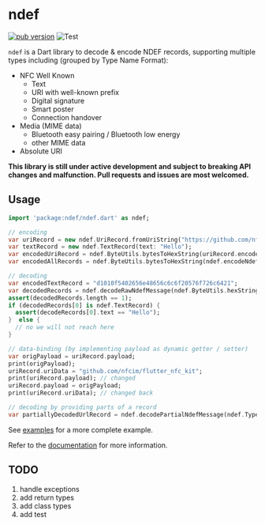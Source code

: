 # ndef

[![pub version](https://img.shields.io/pub/v/ndef)](https://pub.dev/packages/ndef)
![Test](https://github.com/nfcim/ndef/workflows/Test/badge.svg)

`ndef` is a Dart library to decode & encode NDEF records, supporting multiple types including (grouped by Type Name Format):

* NFC Well Known
  * Text
  * URI with well-known prefix
  * Digital signature
  * Smart poster
  * Connection handover
* Media (MIME data)
  * Bluetooth easy pairing / Bluetooth low energy
  * other MIME data
* Absolute URI

**This library is still under active development and subject to breaking API changes and malfunction. Pull requests and issues are most welcomed.**

## Usage

```dart
import 'package:ndef/ndef.dart' as ndef;

// encoding
var uriRecord = new ndef.UriRecord.fromUriString("https://github.com/nfcim/ndef");
var textRecord = new ndef.TextRecord(text: "Hello");
var encodedUriRecord = ndef.ByteUtils.bytesToHexString(uriRecord.encode()); // encode a single record
var encodedAllRecords = ndef.ByteUtils.bytesToHexString(ndef.encodeNdefMessage([uriRecord, textRecord])); // encode several records as a message

// decoding
var encodedTextRecord = "d1010f5402656e48656c6c6f20576f726c6421";
var decodedRecords = ndef.decodeRawNdefMessage(ndef.ByteUtils.hexStringToBytes(encodedTextRecord));
assert(decodedRecords.length == 1);
if (decodedRecords[0] is ndef.TextRecord) {
  assert(decodeRecords[0].text == "Hello");
}  else {
  // no we will not reach here
}

// data-binding (by implementing payload as dynamic getter / setter)
var origPayload = uriRecord.payload;
print(origPayload);
uriRecord.uriData = "github.com/nfcim/flutter_nfc_kit";
print(uriRecord.payload); // changed
uriRecord.payload = origPayload;
print(uriRecord.uriData); // changed back

// decoding by providing parts of a record
var partiallyDecodedUrlRecord = ndef.decodePartialNdefMessage(ndef.TypeNameFormat.nfcWellKnown, utf8.encode("U"), origPayload, id: Uint8List.fromList([0x1, 0x2]));
```

See [examples](example/lib/main.dart) for a more complete example.

Refer to the [documentation](https://pub.dev/documentation/ndef/) for more information.

## TODO

1. handle exceptions
2. add return types
3. add class types
4. add test

